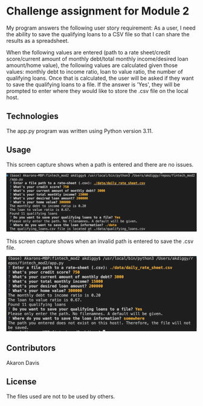 # Challenge assignment for Module 2

My program answers the following user story requirement: As a user, I need the ability to save the qualifying loans to a CSV file so that I can share the results as a spreadsheet.

When the following values are entered (path to a rate sheet/credit score/current amount of monthly debt/total monthly income/desired loan amount/home value), the following values are calculated given those values: monthly debt to income ratio, loan to value ratio, the number of qualifying loans. Once that is calculated, the user will be asked if they want to save the qualifying loans to a file. If the answer is 'Yes', they will be prompted to enter where they would like to store the .csv file on the local host.

## Technologies

The app.py program was written using Python version 3.11. 

## Usage

This screen capture shows when a path is entered and there are no issues. 

![title](images/test.png)

This screen capture shows when an invalid path is entered to save the .csv file. 

![title](images/wrong_path.png)

## Contributors

Akaron Davis

## License

The files used are not to be used by others. 
